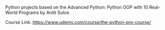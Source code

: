 Python projects based on the Advanced Python: Python OOP with 10 Real-World Programs by Ardit Sulce.

Course Link: https://www.udemy.com/course/the-python-pro-course/